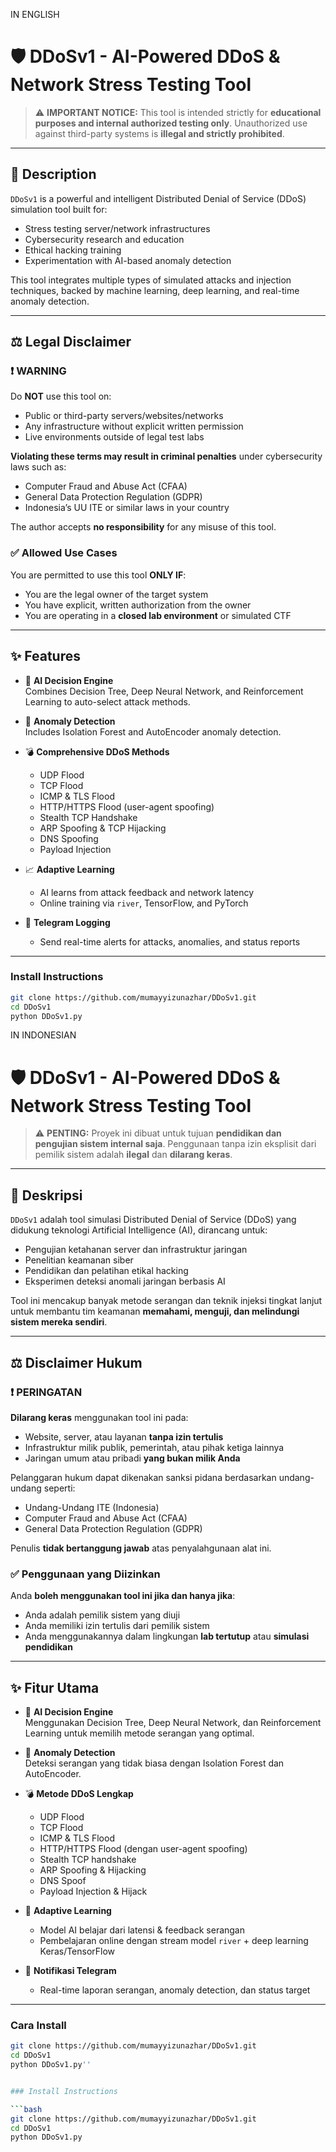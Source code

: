 IN ENGLISH
# 🛡️ DDoSv1 - AI-Powered DDoS & Network Stress Testing Tool

> ⚠️ **IMPORTANT NOTICE:** This tool is intended strictly for **educational purposes and internal authorized testing only**. Unauthorized use against third-party systems is **illegal and strictly prohibited**.

---

## 📌 Description

`DDoSv1` is a powerful and intelligent Distributed Denial of Service (DDoS) simulation tool built for:

- Stress testing server/network infrastructures
- Cybersecurity research and education
- Ethical hacking training
- Experimentation with AI-based anomaly detection

This tool integrates multiple types of simulated attacks and injection techniques, backed by machine learning, deep learning, and real-time anomaly detection.

---

## ⚖️ Legal Disclaimer

### ❗ WARNING

Do **NOT** use this tool on:

- Public or third-party servers/websites/networks
- Any infrastructure without explicit written permission
- Live environments outside of legal test labs

**Violating these terms may result in criminal penalties** under cybersecurity laws such as:

- Computer Fraud and Abuse Act (CFAA)
- General Data Protection Regulation (GDPR)
- Indonesia’s UU ITE or similar laws in your country

The author accepts **no responsibility** for any misuse of this tool.

### ✅ Allowed Use Cases

You are permitted to use this tool **ONLY IF**:

- You are the legal owner of the target system
- You have explicit, written authorization from the owner
- You are operating in a **closed lab environment** or simulated CTF

---

## ✨ Features

- 🤖 **AI Decision Engine**  
  Combines Decision Tree, Deep Neural Network, and Reinforcement Learning to auto-select attack methods.

- 🧠 **Anomaly Detection**  
  Includes Isolation Forest and AutoEncoder anomaly detection.

- 💣 **Comprehensive DDoS Methods**
  - UDP Flood
  - TCP Flood
  - ICMP & TLS Flood
  - HTTP/HTTPS Flood (user-agent spoofing)
  - Stealth TCP Handshake
  - ARP Spoofing & TCP Hijacking
  - DNS Spoofing
  - Payload Injection

- 📈 **Adaptive Learning**
  - AI learns from attack feedback and network latency
  - Online training via `river`, TensorFlow, and PyTorch

- 📩 **Telegram Logging**
  - Send real-time alerts for attacks, anomalies, and status reports

---

### Install Instructions

```bash
git clone https://github.com/mumayyizunazhar/DDoSv1.git
cd DDoSv1
python DDoSv1.py
```

IN INDONESIAN
# 🛡️ DDoSv1 - AI-Powered DDoS & Network Stress Testing Tool

> ⚠️ **PENTING:** Proyek ini dibuat untuk tujuan **pendidikan dan pengujian sistem internal saja**. Penggunaan tanpa izin eksplisit dari pemilik sistem adalah **ilegal** dan **dilarang keras**.

---

## 📌 Deskripsi

`DDoSv1` adalah tool simulasi Distributed Denial of Service (DDoS) yang didukung teknologi Artificial Intelligence (AI), dirancang untuk:

- Pengujian ketahanan server dan infrastruktur jaringan
- Penelitian keamanan siber
- Pendidikan dan pelatihan etikal hacking
- Eksperimen deteksi anomali jaringan berbasis AI

Tool ini mencakup banyak metode serangan dan teknik injeksi tingkat lanjut untuk membantu tim keamanan **memahami, menguji, dan melindungi sistem mereka sendiri**.

---

## ⚖️ Disclaimer Hukum

### ❗ PERINGATAN

**Dilarang keras** menggunakan tool ini pada:

- Website, server, atau layanan **tanpa izin tertulis**
- Infrastruktur milik publik, pemerintah, atau pihak ketiga lainnya
- Jaringan umum atau pribadi **yang bukan milik Anda**

Pelanggaran hukum dapat dikenakan sanksi pidana berdasarkan undang-undang seperti:

- Undang-Undang ITE (Indonesia)
- Computer Fraud and Abuse Act (CFAA)
- General Data Protection Regulation (GDPR)

Penulis **tidak bertanggung jawab** atas penyalahgunaan alat ini.

### ✅ Penggunaan yang Diizinkan

Anda **boleh menggunakan tool ini jika dan hanya jika**:

- Anda adalah pemilik sistem yang diuji
- Anda memiliki izin tertulis dari pemilik sistem
- Anda menggunakannya dalam lingkungan **lab tertutup** atau **simulasi pendidikan**

---

## ✨ Fitur Utama

- 🤖 **AI Decision Engine**  
  Menggunakan Decision Tree, Deep Neural Network, dan Reinforcement Learning untuk memilih metode serangan yang optimal.

- 🧠 **Anomaly Detection**  
  Deteksi serangan yang tidak biasa dengan Isolation Forest dan AutoEncoder.

- 💣 **Metode DDoS Lengkap**
  - UDP Flood
  - TCP Flood
  - ICMP & TLS Flood
  - HTTP/HTTPS Flood (dengan user-agent spoofing)
  - Stealth TCP handshake
  - ARP Spoofing & Hijacking
  - DNS Spoof
  - Payload Injection & Hijack

- 🧬 **Adaptive Learning**
  - Model AI belajar dari latensi & feedback serangan
  - Pembelajaran online dengan stream model `river` + deep learning Keras/TensorFlow

- 📩 **Notifikasi Telegram**
  - Real-time laporan serangan, anomaly detection, dan status target

---
### Cara Install

```bash
git clone https://github.com/mumayyizunazhar/DDoSv1.git
cd DDoSv1
python DDoSv1.py''


### Install Instructions

```bash
git clone https://github.com/mumayyizunazhar/DDoSv1.git
cd DDoSv1
python DDoSv1.py
